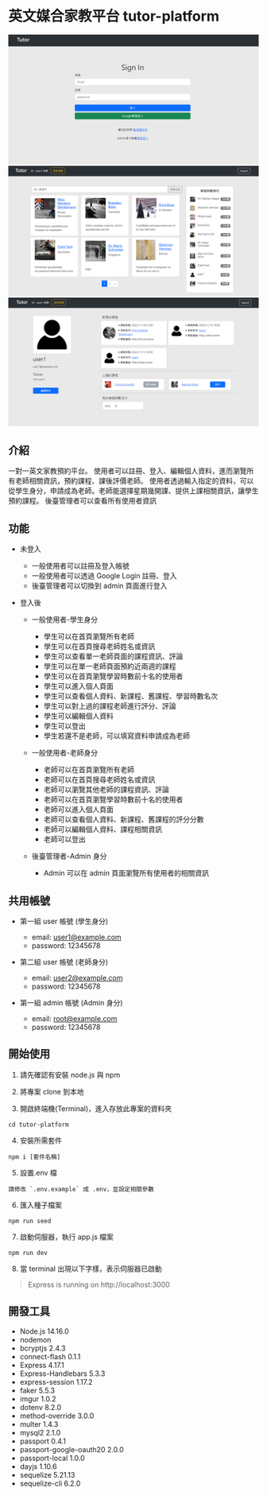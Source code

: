 # 英文媒合家教平台 tutor-platform

![image](https://github.com/jolly01008/tutor-platform/blob/main/public/readmeImage/image01.png)
![image](https://github.com/jolly01008/tutor-platform/blob/main/public/readmeImage/image02.png)
![image](https://github.com/jolly01008/tutor-platform/blob/main/public/readmeImage/image03.png)

## 介紹

一對一英文家教預約平台。
使用者可以註冊、登入、編輯個人資料，進而瀏覽所有老師相關資訊，預約課程、課後評價老師。
使用者透過輸入指定的資料，可以從學生身分，申請成為老師。老師能選擇星期幾開課、提供上課相關資訊，讓學生預約課程。
後臺管理者可以查看所有使用者資訊

## 功能

- 未登入

  - 一般使用者可以註冊及登入帳號
  - 一般使用者可以透過 Google Login 註冊、登入
  - 後臺管理者可以切換到 admin 頁面進行登入

- 登入後

  - 一般使用者-學生身分

    - 學生可以在首頁瀏覽所有老師
    - 學生可以在首頁搜尋老師姓名或資訊
    - 學生可以查看單一老師頁面的課程資訊、評論
    - 學生可以在單一老師頁面預約近兩週的課程
    - 學生可以在首頁瀏覽學習時數前十名的使用者
    - 學生可以進入個人頁面
    - 學生可以查看個人資料、新課程、舊課程、學習時數名次
    - 學生可以對上過的課程老師進行評分、評論
    - 學生可以編輯個人資料
    - 學生可以登出
    - 學生若還不是老師，可以填寫資料申請成為老師

  - 一般使用者-老師身分

    - 老師可以在首頁瀏覽所有老師
    - 老師可以在首頁搜尋老師姓名或資訊
    - 老師可以瀏覽其他老師的課程資訊、評論
    - 老師可以在首頁瀏覽學習時數前十名的使用者
    - 老師可以進入個人頁面
    - 老師可以查看個人資料、新課程、舊課程的評分分數
    - 老師可以編輯個人資料、課程相關資訊
    - 老師可以登出

  - 後臺管理者-Admin 身分
    - Admin 可以在 admin 頁面瀏覽所有使用者的相關資訊

## 共用帳號

- 第一組 user 帳號 (學生身分)

  - email: user1@example.com
  - password: 12345678

- 第二組 user 帳號 (老師身分)

  - email: user2@example.com
  - password: 12345678

- 第一組 admin 帳號 (Admin 身分)

  - email: root@example.com
  - password: 12345678

## 開始使用

1. 請先確認有安裝 node.js 與 npm

2. 將專案 clone 到本地

3. 開啟終端機(Terminal)，進入存放此專案的資料夾

```
cd tutor-platform
```

4. 安裝所需套件

```
npm i [套件名稱]
```

5. 設置.env 檔

```
請修改 `.env.example` 成 .env，並設定相關參數
```

6. 匯入種子檔案

```
npm run seed
```

7. 啟動伺服器，執行 app.js 檔案

```
npm run dev
```

8. 當 terminal 出現以下字樣，表示伺服器已啟動

> Express is running on http://localhost:3000

## 開發工具

- Node.js 14.16.0
- nodemon
- bcryptjs 2.4.3
- connect-flash 0.1.1
- Express 4.17.1
- Express-Handlebars 5.3.3
- express-session 1.17.2
- faker 5.5.3
- imgur 1.0.2
- dotenv 8.2.0
- method-override 3.0.0
- multer 1.4.3
- mysql2 2.1.0
- passport 0.4.1
- passport-google-oauth20 2.0.0
- passport-local 1.0.0
- dayjs 1.10.6
- sequelize 5.21.13
- sequelize-cli 6.2.0
